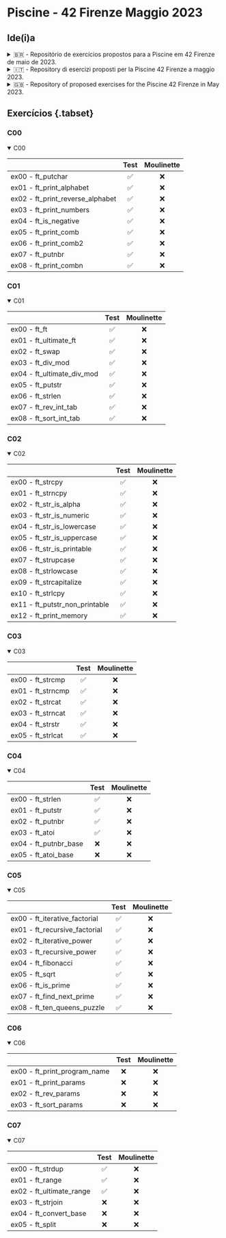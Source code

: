 # Piscine - 42 Firenze Maggio 2023

## Ide(i)a

<details><summary>🇧🇷 - Repositório de exercícios propostos para a Piscine em 42 Firenze de maio de 2023.</summary>
A ideia é de compartilhar conhecimento e aprender a trabalhar com o Github.
Portanto, se encontrar qualquer erro, uma forma melhor de resolver um exercício ou resolver um que ainda não está disponível, sinta-se a vontade para criar uma Issue, enviar um Pull Request ou até mesmo um email.
</details>

<details><summary>🇮🇹 - Repository di esercizi proposti per la Piscine 42 Firenze a maggio 2023.</summary>
L'idea è condividere conoscenza e imparare a lavorare con Github.
Pertanto, se trovi qualsiasi errore, un modo migliore per risolvere un esercizio o vuoi risolverne uno che non è ancora disponibile, sentiti libero di creare un Issue, inviare una Pull Request o persino una email.
</details>

<details><summary>🇬🇧 - Repository of proposed exercises for the Piscine 42 Firenze in May 2023.</summary>
The idea is to share knowledge and learn to work with Github.
So, if you find any errors, a better way to solve an exercise, or want to solve one that is not yet available, feel free to create an Issue, submit a Pull Request, or even send an email.
</details>

## Exercícios {.tabset}

### C00
<details open><summary>C00</summary>

|                                    | Test | Moulinette |
|------------------------------------|:----:|:----------:|
| ex00 - ft_putchar                  | ✅   | ❌         |
| ex01 - ft_print_alphabet           | ✅   | ❌         |
| ex02 - ft_print_reverse_alphabet   | ✅   | ❌         |
| ex03 - ft_print_numbers            | ✅   | ❌         |
| ex04 - ft_is_negative              | ✅   | ❌         |
| ex05 - ft_print_comb               | ✅   | ❌         |
| ex06 - ft_print_comb2              | ✅   | ❌         |
| ex07 - ft_putnbr                   | ✅   | ❌         |
| ex08 - ft_print_combn              | ✅   | ❌         |

</details>

### C01
<details open><summary>C01</summary>

|                                    | Test | Moulinette |
|------------------------------------|:----:|:----------:|
| ex00 - ft_ft                       | ✅   | ❌         |
| ex01 - ft_ultimate_ft              | ✅   | ❌         |
| ex02 - ft_swap                     | ✅   | ❌         |
| ex03 - ft_div_mod                  | ✅   | ❌         |
| ex04 - ft_ultimate_div_mod         | ✅   | ❌         |
| ex05 - ft_putstr                   | ✅   | ❌         |
| ex06 - ft_strlen                   | ✅   | ❌         |
| ex07 - ft_rev_int_tab              | ✅   | ❌         |
| ex08 - ft_sort_int_tab             | ✅   | ❌         |

</details>

### C02

<details open><summary>C02</summary>

|                                    | Test | Moulinette |
|------------------------------------|:----:|:----------:|
| ex00 - ft_strcpy                   | ✅   | ❌         |
| ex01 - ft_strncpy                  | ✅   | ❌         |
| ex02 - ft_str_is_alpha             | ✅   | ❌         |
| ex03 - ft_str_is_numeric           | ✅   | ❌         |
| ex04 - ft_str_is_lowercase         | ✅   | ❌         |
| ex05 - ft_str_is_uppercase         | ✅   | ❌         |
| ex06 - ft_str_is_printable         | ✅   | ❌         |
| ex07 - ft_strupcase                | ✅   | ❌         |
| ex08 - ft_strlowcase               | ✅   | ❌         |
| ex09 - ft_strcapitalize            | ✅   | ❌         |
| ex10 - ft_strlcpy                  | ✅   | ❌         |
| ex11 - ft_putstr_non_printable     | ✅   | ❌         |
| ex12 - ft_print_memory             | ✅   | ❌         |

</details>

### C03

<details open><summary>C03</summary>

|                                    | Test | Moulinette |
|------------------------------------|:----:|:----------:|
| ex00 - ft_strcmp                   | ✅   | ❌         |
| ex01 - ft_strncmp                  | ✅   | ❌         |
| ex02 - ft_strcat                   | ✅   | ❌         |
| ex03 - ft_strncat                  | ✅   | ❌         |
| ex04 - ft_strstr                   | ✅   | ❌         |
| ex05 - ft_strlcat                  | ✅   | ❌         |

</details>

### C04

<details open><summary>C04</summary>

|                                    | Test | Moulinette |
|------------------------------------|:----:|:----------:|
| ex00 - ft_strlen                   | ✅   | ❌         |
| ex01 - ft_putstr                   | ✅   | ❌         |
| ex02 - ft_putnbr                   | ✅   | ❌         |
| ex03 - ft_atoi                     | ✅   | ❌         |
| ex04 - ft_putnbr_base              | ❌   | ❌         |
| ex05 - ft_atoi_base                | ❌   | ❌         |

</details>

### C05

<details open><summary>C05</summary>

|                                    | Test | Moulinette |
|------------------------------------|:----:|:----------:|
| ex00 - ft_iterative_factorial      | ✅   | ❌         |
| ex01 - ft_recursive_factorial      | ✅   | ❌         |
| ex02 - ft_iterative_power          | ✅   | ❌         |
| ex03 - ft_recursive_power          | ✅   | ❌         |
| ex04 - ft_fibonacci                | ✅   | ❌         |
| ex05 - ft_sqrt                     | ✅   | ❌         |
| ex06 - ft_is_prime                 | ✅   | ❌         |
| ex07 - ft_find_next_prime          | ✅   | ❌         |
| ex08 - ft_ten_queens_puzzle        | ✅   | ❌         |

</details>

### C06

<details open><summary>C06</summary>

|                                    | Test | Moulinette |
|------------------------------------|:----:|:----------:|
| ex00 - ft_print_program_name       | ❌   | ❌         |
| ex01 - ft_print_params             | ❌   | ❌         |
| ex02 - ft_rev_params               | ❌   | ❌         |
| ex03 - ft_sort_params              | ❌   | ❌         |

</details>

### C07

<details open><summary>C07</summary>

|                                    | Test | Moulinette |
|------------------------------------|:----:|:----------:|
| ex00 - ft_strdup                   | ✅   | ❌         |
| ex01 - ft_range                    | ✅   | ❌         |
| ex02 - ft_ultimate_range           | ✅   | ❌         |
| ex03 - ft_strjoin                  | ❌   | ❌         |
| ex04 - ft_convert_base             | ❌   | ❌         |
| ex05 - ft_split                    | ❌   | ❌         |

</details>

